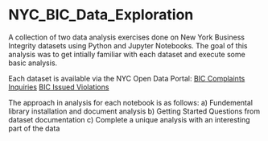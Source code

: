 # NYC_BIC_Data_Exploration

A collection of two data analysis exercises done on New York Business Integrity datasets using Python and Jupyter Notebooks. The goal of this analysis was to get intially familiar with each dataset and execute some basic analysis.

Each dataset is available via the NYC Open Data Portal: 
<span>
<a href="https://data.cityofnewyork.us/Business/BIC-Complaints-Inquiries/p2d7-vcsb">BIC Complaints Inquiries</a>
  <span>
<a href="https://data.cityofnewyork.us/Business/BIC-Issued-Violations/upii-frjc">BIC Issued Violations</a>

The approach in analysis for each notebook is as follows: 
 <span>
  a) Fundemental library installation and document analysis
  <span>
  b) Getting Started Questions from dataset documentation
    <span>
  c) Complete a unique analysis with an interesting part of the data 
  
 
